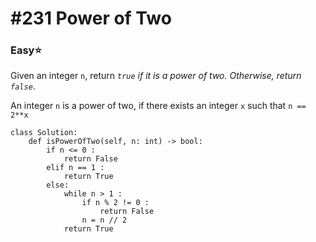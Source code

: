 # \#231 Power of Two

### Easy:star:

Given an integer `n`, return _`true` if it is a power of two. Otherwise, return `false`_.

An integer `n` is a power of two, if there exists an integer `x` such that `n == 2**x`

```text
class Solution:
    def isPowerOfTwo(self, n: int) -> bool:
        if n <= 0 :
            return False
        elif n == 1 :
            return True
        else:
            while n > 1 :
                if n % 2 != 0 :
                    return False
                n = n // 2
            return True
```

